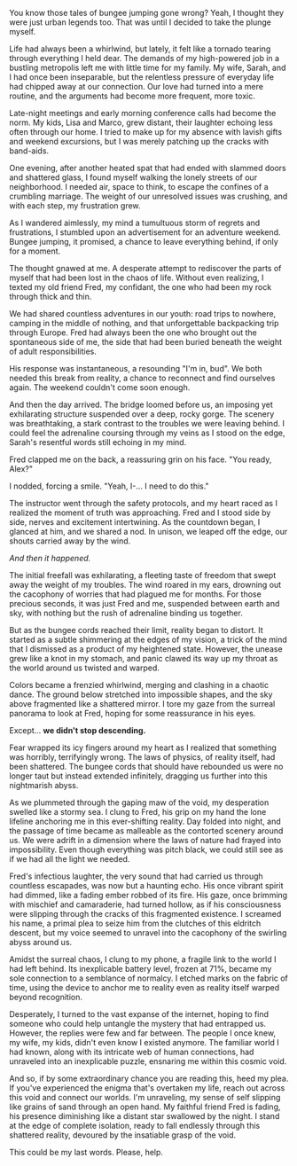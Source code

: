 You know those tales of bungee jumping gone wrong? Yeah, I thought they were just urban legends too. That was until I decided to take the plunge myself.  


Life had always been a whirlwind, but lately, it felt like a tornado tearing through everything I held dear. The demands of my high-powered job in a bustling metropolis left me with little time for my family. My wife, Sarah, and I had once been inseparable, but the relentless pressure of everyday life had chipped away at our connection. Our love had turned into a mere routine, and the arguments had become more frequent, more toxic.

Late-night meetings and early morning conference calls had become the norm. My kids, Lisa and Marco, grew distant, their laughter echoing less often through our home. I tried to make up for my absence with lavish gifts and weekend excursions, but I was merely patching up the cracks with band-aids.

One evening, after another heated spat that had ended with slammed doors and shattered glass, I found myself walking the lonely streets of our neighborhood. I needed air, space to think, to escape the confines of a crumbling marriage. The weight of our unresolved issues was crushing, and with each step, my frustration grew.

As I wandered aimlessly, my mind a tumultuous storm of regrets and frustrations, I stumbled upon an advertisement for an adventure weekend. Bungee jumping, it promised, a chance to leave everything behind, if only for a moment.

The thought gnawed at me. A desperate attempt to rediscover the parts of myself that had been lost in the chaos of life. Without even realizing, I texted my old friend Fred, my confidant, the one who had been my rock through thick and thin.

We had shared countless adventures in our youth: road trips to nowhere, camping in the middle of nothing, and that unforgettable backpacking trip through Europe. Fred had always been the one who brought out the spontaneous side of me, the side that had been buried beneath the weight of adult responsibilities.

His response was instantaneous, a resounding "I'm in, bud". We both needed this break from reality, a chance to reconnect and find ourselves again. The weekend couldn't come soon enough.  


And then the day arrived. The bridge loomed before us, an imposing yet exhilarating structure suspended over a deep, rocky gorge. The scenery was breathtaking, a stark contrast to the troubles we were leaving behind. I could feel the adrenaline coursing through my veins as I stood on the edge, Sarah's resentful words still echoing in my mind.

Fred clapped me on the back, a reassuring grin on his face. "You ready, Alex?"

I nodded, forcing a smile. "Yeah, I-... I need to do this."

The instructor went through the safety protocols, and my heart raced as I realized the moment of truth was approaching. Fred and I stood side by side, nerves and excitement intertwining. As the countdown began, I glanced at him, and we shared a nod. In unison, we leaped off the edge, our shouts carried away by the wind.  


*And then it happened.*  


The initial freefall was exhilarating, a fleeting taste of freedom that swept away the weight of my troubles. The wind roared in my ears, drowning out the cacophony of worries that had plagued me for months. For those precious seconds, it was just Fred and me, suspended between earth and sky, with nothing but the rush of adrenaline binding us together.

But as the bungee cords reached their limit, reality began to distort. It started as a subtle shimmering at the edges of my vision, a trick of the mind that I dismissed as a product of my heightened state. However, the unease grew like a knot in my stomach, and panic clawed its way up my throat as the world around us twisted and warped.

Colors became a frenzied whirlwind, merging and clashing in a chaotic dance. The ground below stretched into impossible shapes, and the sky above fragmented like a shattered mirror. I tore my gaze from the surreal panorama to look at Fred, hoping for some reassurance in his eyes.

Except... **we didn't stop descending.**  


Fear wrapped its icy fingers around my heart as I realized that something was horribly, terrifyingly wrong. The laws of physics, of reality itself, had been shattered. The bungee cords that should have rebounded us were no longer taut but instead extended infinitely, dragging us further into this nightmarish abyss.

As we plummeted through the gaping maw of the void, my desperation swelled like a stormy sea. I clung to Fred, his grip on my hand the lone lifeline anchoring me in this ever-shifting reality. Day folded into night, and the passage of time became as malleable as the contorted scenery around us. We were adrift in a dimension where the laws of nature had frayed into impossibility. Even though everything was pitch black, we could still see as if we had all the light we needed.

Fred's infectious laughter, the very sound that had carried us through countless escapades, was now but a haunting echo. His once vibrant spirit had dimmed, like a fading ember robbed of its fire. His gaze, once brimming with mischief and camaraderie, had turned hollow, as if his consciousness were slipping through the cracks of this fragmented existence. I screamed his name, a primal plea to seize him from the clutches of this eldritch descent, but my voice seemed to unravel into the cacophony of the swirling abyss around us. 

Amidst the surreal chaos, I clung to my phone, a fragile link to the world I had left behind. Its inexplicable battery level, frozen at 71%, became my sole connection to a semblance of normalcy. I etched marks on the fabric of time, using the device to anchor me to reality even as reality itself warped beyond recognition.

Desperately, I turned to the vast expanse of the internet, hoping to find someone who could help untangle the mystery that had entrapped us. However, the replies were few and far between. The people I once knew, my wife, my kids, didn't even know I existed anymore. The familiar world I had known, along with its intricate web of human connections, had unraveled into an inexplicable puzzle, ensnaring me within this cosmic void.  


And so, if by some extraordinary chance you are reading this, heed my plea. If you've experienced the enigma that's overtaken my life, reach out across this void and connect our worlds. I'm unraveling, my sense of self slipping like grains of sand through an open hand. My faithful friend Fred is fading, his presence diminishing like a distant star swallowed by the night. I stand at the edge of complete isolation, ready to fall endlessly through this shattered reality, devoured by the insatiable grasp of the void.

This could be my last words. Please, help.